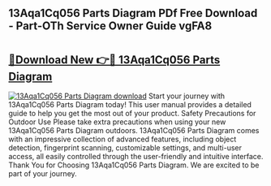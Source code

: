 ## 13Aqa1Cq056 Parts Diagram PDf Free Download - Part-OTh Service Owner Guide vgFA8

# <h2><a href="http://dfuehyr.blite.top/?on=13Aqa1Cq056+Parts+Diagram">🔗Download New 👉🔴 13Aqa1Cq056 Parts Diagram</a></h2>

[![13Aqa1Cq056 Parts Diagram download](https://i.imgur.com/lujVjoI.png)](http://dfuehyr.blite.top/?on=13Aqa1Cq056+Parts+Diagram)
Start your journey with 13Aqa1Cq056 Parts Diagram today! This user manual provides a detailed guide to help you get the most out of your product. Safety Precautions for Outdoor Use Please take extra precautions when using your new 13Aqa1Cq056 Parts Diagram outdoors. 13Aqa1Cq056 Parts Diagram comes with an impressive collection of advanced features, including object detection, fingerprint scanning, customizable settings, and multi-user access, all easily controlled through the user-friendly and intuitive interface. Thank You for Choosing 13Aqa1Cq056 Parts Diagram. We are excited to be part of your journey.
